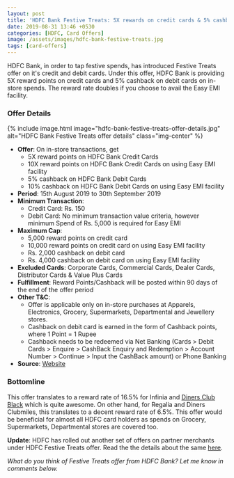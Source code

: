 ```yaml
---
layout: post
title: 'HDFC Bank Festive Treats: 5X rewards on credit cards & 5% cashback on debit cards'
date: 2019-08-31 13:46 +0530
categories: [HDFC, Card Offers]
image: /assets/images/hdfc-bank-festive-treats.jpg
tags: [card-offers]
---
```


HDFC Bank, in order to tap festive spends, has introduced Festive Treats offer on it's credit and debit cards. Under this offer, HDFC Bank is providing 5X reward points on credit cards and 5% cashback on debit cards on in-store spends. The reward rate doubles if you choose to avail the Easy EMI facility.

### Offer Details

{% include image.html image="hdfc-bank-festive-treats-offer-details.jpg" alt="HDFC Bank Festive Treats offer details" class="img-center" %}

- **Offer**: On in-store transactions, get
  - 5X reward points on HDFC Bank Credit Cards
  - 10X reward points on HDFC Bank Credit Cards on using Easy EMI facility
  - 5% cashback on HDFC Bank Debit Cards
  - 10% cashback on HDFC Bank Debit Cards on using Easy EMI facility
- **Period**: 15th August 2019 to 30th September 2019
- **Minimum Transaction**:
  - Credit Card: Rs. 150
  - Debit Card: No minimum transaction value criteria, however minimum Spend of Rs. 5,000 is required for Easy EMI
- **Maximum Cap**:
  - 5,000 reward points on credit card
  - 10,000 reward points on credit card on using Easy EMI facility
  - Rs. 2,000 cashback on debit card
  - Rs. 4,000 cashback on debit card on using Easy EMI facility
- **Excluded Cards**: Corporate Cards, Commercial Cards, Dealer Cards, Distributor Cards & Value Plus Cards
- **Fulfillment**: Reward Points/Cashback will be posted within 90 days of the end of the offer period
- **Other T&C**:
  - Offer is applicable only on in-store purchases at Apparels, Electronics, Grocery, Supermarkets, Departmental and Jewellery stores.
  - Cashback on debit card is earned in the form of Cashback points, where 1 Point = 1 Rupee
  - Cashback needs to be redeemed via Net Banking (Cards > Debit Cards > Enquire > CashBack Enquiry and Redemption > Account Number > Continue > Input the CashBack amount) or Phone Banking
- **Source**: [Website](https://offers.smartbuy.hdfcbank.com/offer_details/13141)

### Bottomline

This offer translates to a reward rate of 16.5% for Infinia and [Diners Club Black](/hdfc-diners-club-black-credit-card-review/) which is quite awesome. On other hand, for Regalia and Diners Clubmiles, this translates to a decent reward rate of 6.5%. This offer would be beneficial for almost all HDFC card holders as spends on Grocery, Supermarkets, Departmental stores are covered too.

**Update**: HDFC has rolled out another set of offers on partner merchants under HDFC Festive Treats offer. Read the the details about the same [here](/hdfc-bank-festive-treats-partner-merchant-offers/).

_What do you think of Festive Treats offer from HDFC Bank? Let me know in comments below._
